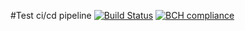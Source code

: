 #Test ci/cd pipeline
[![Build Status](https://travis-ci.org/shlem952/ci-cd.svg?branch=master)](https://travis-ci.org/shlem952/ci-cd)
[![BCH compliance](https://bettercodehub.com/edge/badge/shlem952/ci-cd?branch=master)](https://bettercodehub.com/)